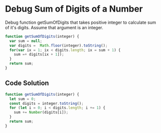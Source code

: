 # Debug Sum of Digits of a Number

Debug function getSumOfDigits that takes positive integer to calculate sum of it's digits. Assume that argument is an integer.

```js
function getSumOfDigits(integer) {
  var sum = null;
  var digits =  Math.floor(integer).toString();
  for(var ix = 1; ix < digits.length; ix = sum + 1) {
    sum =+ digits[ix + 1]);
  }
  return sum;
}
```

## Code Solution

```js
function getSumOfDigits(integer) {
  let sum = 0;
  const digits = integer.toString();
  for (let i = 0; i < digits.length; i += 1) {
    sum += Number(digits[i]);
  }
  return sum;
}

```
